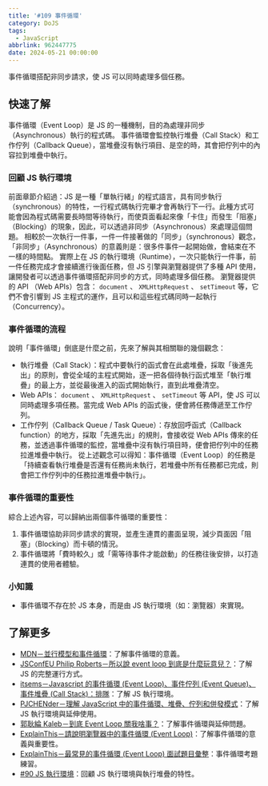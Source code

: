 ```yaml
---
title: '#109 事件循環'
category: DoJS
tags:
  - JavaScript
abbrlink: 962447775
date: 2024-05-21 00:00:00
---
```

事件循環搭配非同步請求，使 JS 可以同時處理多個任務。
<!--more-->
## 快速了解
事件循環（Event Loop）是 JS 的一種機制，目的為處理非同步（Asynchronous）執行的程式碼。
事件循環會監控執行堆疊（Call Stack）和工作佇列（Callback Queue），當堆疊沒有執行項目、是空的時，其會把佇列中的內容拉到堆疊中執行。
### 回顧 JS 執行環境
前面章節介紹過：JS 是一種「單執行緒」的程式語言，具有同步執行（synchronous）的特性，一行程式碼執行完畢才會再執行下一行。此種方式可能會因為程式碼需要長時間等待執行，而使頁面看起來像「卡住」而發生「阻塞」（Blocking）的現象，因此，可以透過非同步（Asynchronous）來處理這個問題。
相較於一次執行一件事，一件一件接著做的「同步」（synchronous）觀念，「非同步」（Asynchronous）的意義則是：很多件事件一起開始做，會結束在不一樣的時間點。
實際上在 JS 的執行環境（Runtime），一次只能執行一件事，前一件任務完成才會接續進行後面任務，但 JS 引擎與瀏覽器提供了多種 API 使用，讓開發者可以透過事件循環搭配非同步的方式，同時處理多個任務。
瀏覽器提供的 API （Web APIs）包含： `document` 、 `XMLHttpRequest` 、 `setTimeout` 等，它們不會引響到 JS 主程式的運作，且可以和這些程式碼同時一起執行（Concurrency）。
### 事件循環的流程
說明「事件循環」倒底是什麼之前，先來了解與其相關聯的幾個觀念：
- 執行堆疊（Call Stack）：程式中要執行的函式會在此處堆疊，採取「後進先出」的原則，會從全域的主程式開始，逐一把各個待執行函式堆至「執行堆疊」的最上方，並從最後進入的函式開始執行，直到此堆疊清空。
- Web APIs： `document` 、 `XMLHttpRequest` 、 `setTimeout` 等 API，使 JS 可以同時處理多項任務。當完成 Web APIs 的函式後，便會將任務傳遞至工作佇列。
- 工作佇列（Callback Queue / Task Queue）：存放回呼函式（Callback function）的地方，採取「先進先出」的規則，會接收從 Web APIs 傳來的任務，並透過事件循環的監控，當堆疊中沒有執行項目時，便會把佇列中的任務拉進堆疊中執行。
從上述觀念可以得知：事件循環（Event Loop）的任務是「持續查看執行堆疊是否還有任務尚未執行，若堆疊中所有任務都已完成，則會把工作佇列中的任務拉進堆疊中執行」。
### 事件循環的重要性
綜合上述內容，可以歸納出兩個事件循環的重要性：
1. 事件循環協助非同步請求的實現，並產生連貫的畫面呈現，減少頁面因「阻塞」（Blocking）而卡頓的情況。
2. 事件循環將「費時較久」或「需等待事件才能啟動」的任務往後安排，以打造連貫的使用者體驗。
### 小知識
- 事件循環不存在於 JS 本身，而是由 JS 執行環境（如：瀏覽器）來實現。
## 了解更多
- [MDN－並行模型和事件循環](https://developer.mozilla.org/zh-TW/docs/Web/JavaScript/Event_loop)：了解事件循環的意義。
- [JSConfEU Philip Roberts－所以說 event loop 到底是什麼玩意兒？](https://www.youtube.com/watch?v=8aGhZQkoFbQ)：了解 JS 的完整運行方式。
- [itsems－Javascript 的事件循環 (Event Loop)、事件佇列 (Event Queue)、事件堆疊 (Call Stack)：排隊](https://medium.com/itsems-frontend/javascript-event-loop-event-queue-call-stack-74a02fed5625)：了解 JS 執行環境。
- [PJCHENder－理解 JavaScript 中的事件循環、堆疊、佇列和併發模式](https://pjchender.dev/javascript/js-event-loop-stack-queue/)：了解 JS 執行環境與延伸使用。
- [郭耿綸 Kaleb－到底 Event Loop 關我啥事？](https://medium.com/infinitegamer/why-event-loop-exist-e8ac9d287044)：了解事件循環與延伸問題。
- [ExplainThis－請說明瀏覽器中的事件循環 (Event Loop)](https://www.explainthis.io/zh-hant/swe/what-is-event-loop)：了解事件循環的意義與重要性。
- [ExplainThis－最常見的事件循環 (Event Loop) 面試題目彙整](https://www.explainthis.io/zh-hant/swe/js-event-loop-questions)：事件循環考題練習。
- [#90 JS 執行環境](https://chunjull.github.io/javascript/20240502/453057554/)：回顧 JS 執行環境與執行堆疊的特性。